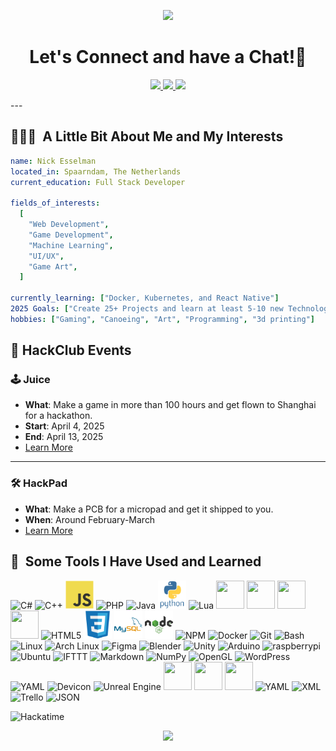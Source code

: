 <p align="center">
  <img src="https://capsule-render.vercel.app/api?type=waving&color=gradient&text=Hello!&height=100&section=header"/>
</p>

<h1 align="center">
  Let's Connect and have a Chat!💬
</h1>

<p align="center">
<a href="https://nickesselman.nl/">
  <img height="50" src="https://user-images.githubusercontent.com/46517096/166972883-f5f1d88c-0246-4374-88ac-ded0f2cf0699.png"/>
</a>
<a href="https://www.linkedin.com/in/nick-esselman/">
  <img height="50" src="https://user-images.githubusercontent.com/46517096/166973395-19676cd8-f8ec-4abf-83ff-da8243505b82.png"/>
</a>
<a href="https://www.instagram.com/nick.esselman/">
  <img height="50" src="https://user-images.githubusercontent.com/46517096/166974368-9798f39f-1f46-499c-b14e-81f0a3f83a06.png"/>
</a>
</p>
---

<h2> 👨🏻‍💻 &nbsp;A Little Bit About Me and My Interests</h2>

```yaml
name: Nick Esselman
located_in: Spaarndam, The Netherlands
current_education: Full Stack Developer

fields_of_interests:
  [
    "Web Development",
    "Game Development",
    "Machine Learning",
    "UI/UX",
    "Game Art",
  ]
  
currently_learning: ["Docker, Kubernetes, and React Native"]
2025 Goals: ["Create 25+ Projects and learn at least 5-10 new Technologies."]
hobbies: ["Gaming", "Canoeing", "Art", "Programming", "3d printing"]
```


<h2>🎉 HackClub Events</h2>

### 🕹️ Juice
- **What**: Make a game in more than 100 hours and get flown to Shanghai for a hackathon.
- **Start**: April 4, 2025  
- **End**: April 13, 2025  
- [Learn More](https://nickesselman.nl/juice)

---

### 🛠️ HackPad
- **What**: Make a PCB for a micropad and get it shipped to you.
- **When**: Around February-March
- [Learn More](https://nickesselman.nl/hackpad)

<h2> 🚀 &nbsp;Some Tools I Have Used and Learned</h2>
<p align="left">
<img src="https://cdn.jsdelivr.net/gh/devicons/devicon/icons/csharp/csharp-original.svg" alt="C#" width="45" height="45"
    class="PLIK" />
<img src="https://cdn.jsdelivr.net/gh/devicons/devicon/icons/cplusplus/cplusplus-original.svg" alt="C++" width="45"
    height="45" class="PLIK" />
<img src="https://raw.githubusercontent.com/devicons/devicon/master/icons/javascript/javascript-original.svg"
    alt="JavaScript" width="45" height="45" class="PLIK" />
<img src="https://cdn.jsdelivr.net/gh/devicons/devicon/icons/php/php-original.svg" alt="PHP" width="45" height="45"
    class="PLIK" />
<img src="https://cdn.jsdelivr.net/gh/devicons/devicon@latest/icons/java/java-original.svg" alt="Java" width="45"
    height="45" class="PLIK" />
<img src="https://raw.githubusercontent.com/devicons/devicon/master/icons/python/python-original-wordmark.svg"
    alt="Python" width="45" height="45" class="PLIK" />
<img src="https://cdn.jsdelivr.net/gh/devicons/devicon@latest/icons/lua/lua-original.svg" alt="Lua" width="45"
    height="45" class="PLIK" /><!-- Web Development -->
<img src="https://cdn.jsdelivr.net/gh/devicons/devicon@latest/icons/dot-net/dot-net-original.svg" width="45" height="45"
    class="PLIK" />
<img src="https://cdn.jsdelivr.net/gh/devicons/devicon@latest/icons/dotnetcore/dotnetcore-original.svg" width="45"
    height="45" class="PLIK" />
<img src="https://cdn.jsdelivr.net/gh/devicons/devicon@latest/icons/opengl/opengl-original.svg" width="45" height="45"
    class="PLIK" />
<img src="https://cdn.jsdelivr.net/gh/devicons/devicon@latest/icons/tailwindcss/tailwindcss-original.svg" width="45" height="45"
    class="PLIK" />
<img src="https://cdn.jsdelivr.net/gh/devicons/devicon/icons/html5/html5-original.svg" alt="HTML5" width="45"
    height="45" class="PLIK" />
<img src="https://raw.githubusercontent.com/devicons/devicon/master/icons/css3/css3-original.svg" alt="CSS3" width="45"
    height="45" class="PLIK" />
<img src="https://raw.githubusercontent.com/devicons/devicon/master/icons/mysql/mysql-original-wordmark.svg" alt="MySQL"
    width="45" height="45" class="PLIK" />
<img src="https://raw.githubusercontent.com/devicons/devicon/master/icons/nodejs/nodejs-original-wordmark.svg"
    alt="Node.js" width="45" height="45" class="PLIK" />
<img src="https://cdn.jsdelivr.net/gh/devicons/devicon@latest/icons/npm/npm-original-wordmark.svg" alt="NPM" width="45"
    height="45" class="PLIK" /><!-- DevOps and Tools -->
<img src="https://cdn.jsdelivr.net/gh/devicons/devicon/icons/docker/docker-original.svg" alt="Docker" width="45"
    height="45" class="PLIK" />
<img src="https://cdn.jsdelivr.net/gh/devicons/devicon/icons/git/git-original.svg" alt="Git" width="45" height="45"
    class="PLIK" />
<img src="https://cdn.jsdelivr.net/gh/devicons/devicon/icons/bash/bash-plain.svg" alt="Bash" width="45" height="45"
    class="PLIK" />
<img src="https://cdn.jsdelivr.net/gh/devicons/devicon/icons/linux/linux-original.svg" alt="Linux" width="45"
    height="45" class="PLIK" />
<img src="https://cdn.jsdelivr.net/gh/devicons/devicon/icons/archlinux/archlinux-original.svg" alt="Arch Linux"
    width="45" height="45" class="PLIK" /><!-- Design and UI/UX -->
<img src="https://cdn.jsdelivr.net/gh/devicons/devicon/icons/figma/figma-original.svg" alt="Figma" width="45"
    height="45" class="PLIK" />
<img src="https://cdn.jsdelivr.net/gh/devicons/devicon@latest/icons/blender/blender-original.svg" alt="Blender"
    width="45" height="45" class="PLIK" /><!-- Game Development -->
<img src="https://cdn.jsdelivr.net/gh/devicons/devicon@latest/icons/unity/unity-original.svg" alt="Unity" width="45"
    height="45" class="PLIK" /><!-- Hardware and IoT -->
<img src="https://cdn.jsdelivr.net/gh/devicons/devicon@latest/icons/arduino/arduino-original.svg" alt="Arduino"
    width="45" height="45" class="PLIK" />
<img src="https://cdn.jsdelivr.net/gh/devicons/devicon@latest/icons/raspberrypi/raspberrypi-original.svg"
    alt="raspberrypi" width="45" height="45" class="PLIK" /><!-- Operating Systems -->
<img src="https://cdn.jsdelivr.net/gh/devicons/devicon@latest/icons/ubuntu/ubuntu-original.svg" alt="Ubuntu" width="45"
    height="45" class="PLIK" /><!-- Miscellaneous -->
<img src="https://cdn.jsdelivr.net/gh/devicons/devicon@latest/icons/ifttt/ifttt-original.svg" alt="IFTTT" width="45"
    height="45" class="PLIK" />
<img src="https://cdn.jsdelivr.net/gh/devicons/devicon@latest/icons/markdown/markdown-original.svg" alt="Markdown"
    width="45" height="45" class="PLIK" />
<img src="https://cdn.jsdelivr.net/gh/devicons/devicon@latest/icons/numpy/numpy-original.svg" alt="NumPy" width="45"
    height="45" class="PLIK" />
<img src="https://cdn.jsdelivr.net/gh/devicons/devicon@latest/icons/opengl/opengl-original.svg" alt="OpenGL" width="45"
    height="45" class="PLIK" />
<img src="https://cdn.jsdelivr.net/gh/devicons/devicon@latest/icons/wordpress/wordpress-original.svg" alt="WordPress"
    width="45" height="45" class="PLIK" />
<img src="https://cdn.jsdelivr.net/gh/devicons/devicon@latest/icons/godot/godot-original.svg" alt="YAML" width="45"
    width="45" height="45" class="PLIKI " />
<img src="https://cdn.jsdelivr.net/gh/devicons/devicon@latest/icons/devicon/devicon-original.svg" alt="Devicon"
    width="45" height="45" class="PLIKI " />
<img src="https://cdn.jsdelivr.net/gh/devicons/devicon@latest/icons/unrealengine/unrealengine-original.svg"
    alt="Unreal Engine" width="45" height="45" class="PLIKI " />
<img src="https://cdn.jsdelivr.net/gh/devicons/devicon@latest/icons/slack/slack-original.svg" width="45" height="45"
    class="PLIKI " />
<img src="https://cdn.jsdelivr.net/gh/devicons/devicon@latest/icons/tortoisegit/tortoisegit-original.svg" width="45"
    height="45" class="PLIKI " />
<img src="https://cdn.jsdelivr.net/gh/devicons/devicon@latest/icons/ie10/ie10-original.svg" width="45" height="45"
    class="PLIKI " />
<img src="https://cdn.jsdelivr.net/gh/devicons/devicon@latest/icons/yaml/yaml-original.svg" alt="YAML" width="45"
    height="45" class="PLIKI " />
<img src="https://cdn.jsdelivr.net/gh/devicons/devicon@latest/icons/xml/xml-original.svg" alt="XML" width="45"
    height="45" class="PLIK" />
<img src="https://cdn.jsdelivr.net/gh/devicons/devicon@latest/icons/trello/trello-original.svg" alt="Trello" width="45"
    height="45" class="PLIK" />
<img src="https://cdn.jsdelivr.net/gh/devicons/devicon@latest/icons/json/json-original.svg" alt="JSON" width="45"
    height="45" class="PLIK" />
</p>

![Hackatime](https://github-readme-stats.hackclub.dev/api/wakatime?username=1160&api_domain=hackatime.hackclub.com&theme=darcula&custom_title=Hackatime+Stats&layout=compact&cache_seconds=0&langs_count=8
)


<p align="center">
  <img src="https://capsule-render.vercel.app/api?type=waving&color=gradient&height=100&section=footer"/>
</p>
